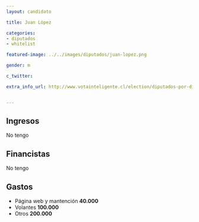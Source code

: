 ```yaml
---
layout: candidato

title: Juan López 

categories:
- diputados
- whitelist

featured-image: ../../images/diputados/juan-lopez.png

gender: m

c_twitter: 

extra_info_url: http://www.votainteligente.cl/election/diputados-por-distrito-18/juan-lopez-baldoma


---
```



## Ingresos


No tengo


## Financistas


No tengo


## Gastos


- Página web y mantención  **40.000**
- Volantes                 **100.000**
- Otros                    **200.000**
